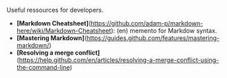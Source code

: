 Useful ressources for developers.
* **[Markdown Cheatsheet]**(https://github.com/adam-p/markdown-here/wiki/Markdown-Cheatsheet): (en) memento for Markdow syntax.
* **[Mastering Markdown]**(https://guides.github.com/features/mastering-markdown/)
* **[Resolving a merge conflict]**(https://help.github.com/en/articles/resolving-a-merge-conflict-using-the-command-line) 
